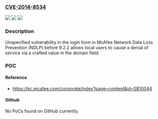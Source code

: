 ### [CVE-2014-8534](https://cve.mitre.org/cgi-bin/cvename.cgi?name=CVE-2014-8534)
![](https://img.shields.io/static/v1?label=Product&message=n%2Fa&color=blue)
![](https://img.shields.io/static/v1?label=Version&message=n%2Fa&color=blue)
![](https://img.shields.io/static/v1?label=Vulnerability&message=n%2Fa&color=brighgreen)

### Description

Unspecified vulnerability in the login form in McAfee Network Data Loss Prevention (NDLP) before 9.2.2 allows local users to cause a denial of service via a crafted value in the domain field.

### POC

#### Reference
- https://kc.mcafee.com/corporate/index?page=content&id=SB10044

#### Github
No PoCs found on GitHub currently.

